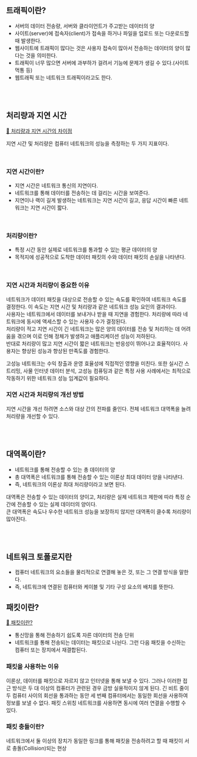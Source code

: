 ## 트래픽이란?
* 서버의 데이터 전송량, 서버와 클라이언트가 주고받는 데이터의 양
* 사이트(server)에 접속자(client)가 접속을 하거나 파일을 업로드 또는 다운로드할 때 발생한다.
* 웹사이트에 트래픽이 많다는 것은 사용자 접속이 많아서 전송하는 데이터의 양이 많다는 것을 의미한다.
* 트래픽이 너무 많으면 서버에 과부하가 걸려서 기능에 문제가 생길 수 있다.(사이트 먹통 등)
* 웹트래픽 또는 네트워크 트래픽이라고도 한다.

<br></br>

## 처리량과 지연 시간
[🔗 처리량과 지연 시간의 차이점](https://aws.amazon.com/ko/compare/the-difference-between-throughput-and-latency/)

지연 시간 및 처리량은 컴퓨터 네트워크의 성능을 측정하는 두 가지 지표이다.

<br>

### 지연 시간이란?
* 지연 시간은 네트워크 통신의 지연이다.
* 네트워크를 통해 데이터를 전송하는 데 걸리는 시간을 보여준다.
* 지연이나 랙이 길게 발생하는 네트워크는 지연 시간이 길고, 응답 시간이 빠른 네트워크는 지연 시간이 짧다.

<br>

### 처리량이란?
* 특정 시간 동안 실제로 네트워크를 통과할 수 있는 평균 데이터의 양
* 목적지에 성공적으로 도착한 데이터 패킷의 수와 데이터 패킷의 손실을 나타낸다.

<br>

### 지연 시간과 처리량이 중요한 이유
네트워크가 데이터 패킷을 대상으로 전송할 수 있는 속도를 확인하여 네트워크 속도를 결정한다. 이 속도는 지연 시간 및 처리량과 같은 네트워크 성능 요인의 결과이다.  
사용자는 네트워크에서 데이터를 보내거나 받을 때 지연을 경험한다. 처리량에 따라 네트워크에 동시에 액세스할 수 있는 사용자 수가 결정된다.  
처리량이 적고 지연 시간이 긴 네트워크는 많은 양의 데이터를 전송 및 처리하는 데 어려움을 겪으며 이로 인해 정체가 발생하고 애플리케이션 성능이 저하된다.  
반대로 처리량이 많고 지연 시간이 짧은 네트워크는 반응성이 뛰어나고 효율적이다. 사용자는 향상된 성능과 향상된 만족도를 경험한다.

고성능 네트워크는 수익 창출과 운영 효율성에 직접적인 영향을 미친다. 또한 실시간 스트리밍, 사물 인터넷 데이터 분석, 고성능 컴퓨팅과 같은 특정 사용 사례에서는 최적으로 작동하기 위한 네트워크 성능 임계값이 필요하다.

### 지연 시간과 처리량의 개선 방법
지연 시간을 개선 하려면 소스와 대상 간의 전파를 줄인다. 전체 네트워크 대역폭을 늘려 처리량을 개선할 수 있다.

<br></br>

## 대역폭이란?
* 네트워크를 통해 전송할 수 있는 총 데이터의 양
* 총 대역폭은 네트워크를 통해 전송할 수 있는 이론상 최대 데이터 양을 나타낸다.
* 즉, 네트워크의 이론상 최대 처리량이라고 보면 된다.

대역폭은 전송할 수 있는 데이터의 양이고, 처리량은 실제 네트워크 제한에 따라 특정 순간에 전송할 수 있는 실제 데이터의 양이다.  
큰 대역폭은 속도나 우수한 네트워크 성능을 보장하지 않지만 대역폭이 클수록 처리량이 많아진다.

<br></br>

## 네트워크 토폴로지란
* 컴퓨터 네트워크의 요소들을 물리적으로 연결해 놓은 것, 또는 그 연결 방식을 말한다.
* 즉, 네트워크에 연결된 컴퓨터와 케이블 및 기타 구성 요소의 배치를 뜻한다.

## 패킷이란?
[🔗 패킷이란?](https://www.cloudflare.com/ko-kr/learning/network-layer/what-is-a-packet/)

* 통신망을 통해 전송하기 쉽도록 자른 데이터의 전송 단위
* 네트워크를 통해 전송되는 데이터는 패킷으로 나뉜다. 그런 다음 패킷을 수신하는 컴퓨터 또는 장치에서 재결합된다.

### 패킷을 사용하는 이유
이론상, 데이터를 패킷으로 자르지 않고 인터넷을 통해 보낼 수 있다. 그러나 이러한 접근 방식은 두 대 이상의 컴퓨터가 관련된 경우 금방 실용적이지 않게 된다. 긴 비트 줄이 두 컴퓨터 사이의 회선을 통과하는 동안 세 번째 컴퓨터에서는 동일한 회선을 사용하여 정보를 보낼 수 없다.
패킷 스위칭 네트워크를 사용하면 동시에 여러 연결을 수행할 수 있다.

### 패킷 충돌이란?
네트워크에서 둘 이상의 장치가 동일한 링크를 통해 패킷을 전송하려고 할 때 패킷이 서로 충돌(Collision)되는 현상
